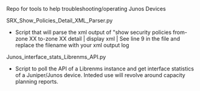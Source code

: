 Repo for tools to help troubleshooting/operating Junos Devices



SRX_Show_Policies_Detail_XML_Parser.py
  - Script that will parse the xml output of "show security policies from-zone XX to-zone XX detail | display xml | 
    See line 9 in the file and replace the filename with your xml output log

Junos_interface_stats_Librenms_API.py
  - Script to poll the API of a Librenms instance and get interface statistics of a Juniper/Junos device. Inteded use will revolve around capacity planning reports.